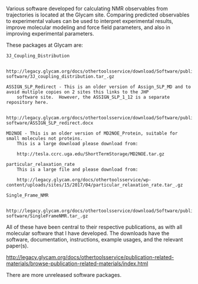 
Various software developed for calculating NMR observables from trajectories is located 
at the Glycam site.  Comparing predicted observables to experimental values can be used 
to interpret experimental results, improve molecular modeling and force field parameters, 
and also in improving experimental parameters.  

These packages at Glycam are: 

    3J_Coupling_Distribution 
    
        http://legacy.glycam.org/docs/othertoolsservice/download/Software/publication-software/3J_coupling_distribution.tar_.gz
  
    ASSIGN_SLP_Redirect - This is an older version of Assign_SLP_MD and to avoid multiple copies on 2 sites this links to the JHP 
        software site.  However, the ASSIGN_SLP_1_12 is a separate repository here.  
        
       http://legacy.glycam.org/docs/othertoolsservice/download/Software/publication-software/ASSIGN_SLP_redirect.docx 
  
    MD2NOE - This is an older version of MD2NOE_Protein, suitable for small molecules not proteins.  
        This is a large download please download from:
    
        http://tesla.ccrc.uga.edu/ShortTermStorage/MD2NOE.tar.gz
  
    particular_relaxation_rate
        This is a large file and please download from:
    
        http://legacy.glycam.org/docs/othertoolsservice/wp-content/uploads/sites/15/2017/04/particular_relaxation_rate.tar_.gz
  
    Single_Frame_NMR 
    
        http://legacy.glycam.org/docs/othertoolsservice/download/Software/publication-software/SingleFrameNMR.tar_.gz

All of these have been central to their respective publications, as with all molecular 
software that I have developed.  The downloads have the software, documentation, 
instructions, example usages, and the relevant paper(s).

http://legacy.glycam.org/docs/othertoolsservice/publication-related-materials/browse-publication-related-materials/index.html

There are more unreleased software packages. 
